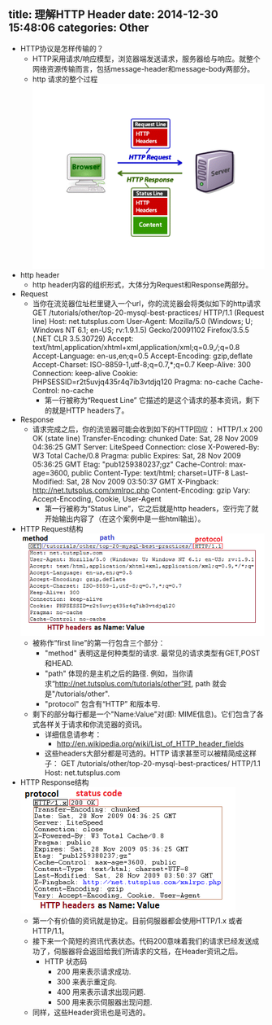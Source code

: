 title: 理解HTTP Header
date: 2014-12-30 15:48:06
categories: Other
---
* HTTP协议是怎样传输的？
  * HTTP采用请求/响应模型，浏览器端发送请求，服务器给与响应。就整个网络资源传输而言，包括message-header和message-body两部分。
  * http 请求的整个过程
    ![](/imgs/http_request_process.gif)
* http header
  * http header内容的组织形式，大体分为Request和Response两部分。
* Request
  * 当你在流览器位址栏里键入一个url，你的流览器会将类似如下的http请求
        GET /tutorials/other/top-20-mysql-best-practices/ HTTP/1.1 (Request line)
        Host: net.tutsplus.com
        User-Agent: Mozilla/5.0 (Windows; U; Windows NT 6.1; en-US; rv:1.9.1.5) Gecko/20091102 Firefox/3.5.5 (.NET CLR 3.5.30729)
        Accept: text/html,application/xhtml+xml,application/xml;q=0.9,*/*;q=0.8
        Accept-Language: en-us,en;q=0.5
        Accept-Encoding: gzip,deflate
        Accept-Charset: ISO-8859-1,utf-8;q=0.7,*;q=0.7
        Keep-Alive: 300
        Connection: keep-alive
        Cookie: PHPSESSID=r2t5uvjq435r4q7ib3vtdjq120
        Pragma: no-cache
        Cache-Control: no-cache
    * 第一行被称为“Request Line” 它描述的是这个请求的基本资讯，剩下的就是HTTP headers了。
* Response
  * 请求完成之后，你的流览器可能会收到如下的HTTP回应：
        HTTP/1.x 200 OK (state line)
        Transfer-Encoding: chunked
        Date: Sat, 28 Nov 2009 04:36:25 GMT
        Server: LiteSpeed
        Connection: close
        X-Powered-By: W3 Total Cache/0.8
        Pragma: public
        Expires: Sat, 28 Nov 2009 05:36:25 GMT
        Etag: "pub1259380237;gz"
        Cache-Control: max-age=3600, public
        Content-Type: text/html; charset=UTF-8
        Last-Modified: Sat, 28 Nov 2009 03:50:37 GMT
        X-Pingback: http://net.tutsplus.com/xmlrpc.php
        Content-Encoding: gzip
        Vary: Accept-Encoding, Cookie, User-Agent
        <!-- ... rest of the html ... -->
    * 第一行被称为“Status Line”，它之后就是http headers，空行完了就开始输出内容了（在这个案例中是一些html输出）。
* HTTP Request结构
  ![](/imgs/http_request_composition.gif)
  * 被称作“first line”的第一行包含三个部分：
    * "method" 表明这是何种类型的请求. 最常见的请求类型有GET,POST和HEAD.
    * "path" 体现的是主机之后的路径. 例如，当你请求“http://net.tutsplus.com/tutorials/other”时, path 就会是"/tutorials/other".
    * "protocol" 包含有“HTTP” 和版本号.
  * 剩下的部分每行都是一个"Name:Value"对(即: MIME信息)。它们包含了各式各样关于请求和你流览器的资讯。
    * 详细信息请参考：
      * http://en.wikipedia.org/wiki/List_of_HTTP_header_fields
    * 这些headers大部分都是可选的。HTTP 请求甚至可以被精简成这样子：
          GET /tutorials/other/top-20-mysql-best-practices/ HTTP/1.1
          Host: net.tutsplus.com
* HTTP Response结构
  ![](/imgs/http_response_composition.gif)
  * 第一个有价值的资讯就是协定。目前伺服器都会使用HTTP/1.x 或者HTTP/1.1。
  * 接下来一个简短的资讯代表状态。代码200意味着我们的请求已经发送成功了，伺服器将会返回给我们所请求的文档，在Header资讯之后。
    * HTTP 状态码
      * 200 用来表示请求成功.
      * 300 来表示重定向.
      * 400 用来表示请求出现问题.
      * 500 用来表示伺服器出现问题.
  * 同样，这些Header资讯也是可选的。